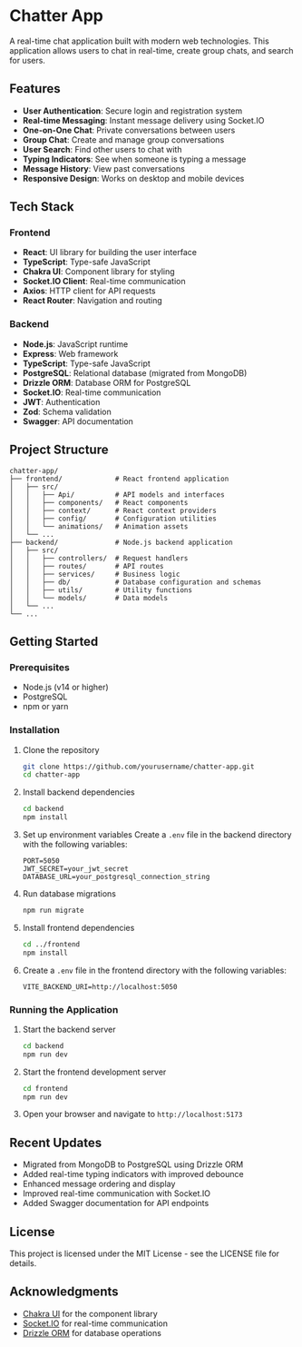 # Chatter App

A real-time chat application built with modern web technologies. This application allows users to chat in real-time, create group chats, and search for users.

## Features

- **User Authentication**: Secure login and registration system
- **Real-time Messaging**: Instant message delivery using Socket.IO
- **One-on-One Chat**: Private conversations between users
- **Group Chat**: Create and manage group conversations
- **User Search**: Find other users to chat with
- **Typing Indicators**: See when someone is typing a message
- **Message History**: View past conversations
- **Responsive Design**: Works on desktop and mobile devices

## Tech Stack

### Frontend
- **React**: UI library for building the user interface
- **TypeScript**: Type-safe JavaScript
- **Chakra UI**: Component library for styling
- **Socket.IO Client**: Real-time communication
- **Axios**: HTTP client for API requests
- **React Router**: Navigation and routing

### Backend
- **Node.js**: JavaScript runtime
- **Express**: Web framework
- **TypeScript**: Type-safe JavaScript
- **PostgreSQL**: Relational database (migrated from MongoDB)
- **Drizzle ORM**: Database ORM for PostgreSQL
- **Socket.IO**: Real-time communication
- **JWT**: Authentication
- **Zod**: Schema validation
- **Swagger**: API documentation

## Project Structure

```
chatter-app/
├── frontend/             # React frontend application
│   ├── src/
│   │   ├── Api/          # API models and interfaces
│   │   ├── components/   # React components
│   │   ├── context/      # React context providers
│   │   ├── config/       # Configuration utilities
│   │   └── animations/   # Animation assets
│   └── ...
├── backend/              # Node.js backend application
│   ├── src/
│   │   ├── controllers/  # Request handlers
│   │   ├── routes/       # API routes
│   │   ├── services/     # Business logic
│   │   ├── db/           # Database configuration and schemas
│   │   ├── utils/        # Utility functions
│   │   └── models/       # Data models
│   └── ...
└── ...
```

## Getting Started

### Prerequisites
- Node.js (v14 or higher)
- PostgreSQL
- npm or yarn

### Installation

1. Clone the repository
   ```bash
   git clone https://github.com/yourusername/chatter-app.git
   cd chatter-app
   ```

2. Install backend dependencies
   ```bash
   cd backend
   npm install
   ```

3. Set up environment variables
   Create a `.env` file in the backend directory with the following variables:
   ```
   PORT=5050
   JWT_SECRET=your_jwt_secret
   DATABASE_URL=your_postgresql_connection_string
   ```

4. Run database migrations
   ```bash
   npm run migrate
   ```

5. Install frontend dependencies
   ```bash
   cd ../frontend
   npm install
   ```

6. Create a `.env` file in the frontend directory with the following variables:
   ```
   VITE_BACKEND_URI=http://localhost:5050
   ```

### Running the Application

1. Start the backend server
   ```bash
   cd backend
   npm run dev
   ```

2. Start the frontend development server
   ```bash
   cd frontend
   npm run dev
   ```

3. Open your browser and navigate to `http://localhost:5173`

## Recent Updates

- Migrated from MongoDB to PostgreSQL using Drizzle ORM
- Added real-time typing indicators with improved debounce
- Enhanced message ordering and display
- Improved real-time communication with Socket.IO
- Added Swagger documentation for API endpoints

## License

This project is licensed under the MIT License - see the LICENSE file for details.

## Acknowledgments

- [Chakra UI](https://chakra-ui.com/) for the component library
- [Socket.IO](https://socket.io/) for real-time communication
- [Drizzle ORM](https://orm.drizzle.team/) for database operations